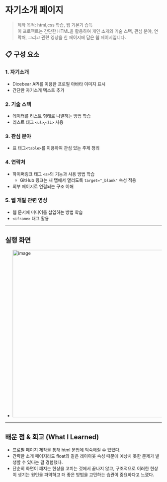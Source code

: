 # 자기소개 페이지
> 제작 목적: html,css 학습, 웹 기본기 습득   
> 이 프로젝트는 간단한 HTML을 활용하여 개인 소개와 기술 스택, 관심 분야, 연락처, 그리고 관련 영상을 한 페이지에 담은 웹 페이지입니다.  

## 📋 구성 요소

### 1. 자기소개
- Dicebear API를 이용한 프로필 아바타 이미지 표시
- 간단한 자기소개 텍스트 추가

### 2. 기술 스택
- 데이터를 리스트 형태로 나열하는 방법 학습
- 리스트 태그 `<ul>`,`<li>` 사용

### 3. 관심 분야
- 표 태그`<table>`를 이용하여 관심 있는 주제 정리

### 4. 연락처
- 하이퍼링크 태그 `<a>`의 기능과 사용 방법 학습
  - GitHub 링크는 새 탭에서 열리도록 `target="_blank"` 속성 적용
- 외부 페이지로 연결되는 구조 이해

### 5. 웹 개발 관련 영상
- 웹 문서에 미디어를 삽입하는 방법 학습
- `<iframe>` 태그 활용

---
## 실행 화면
- <img width="500" height="539" alt="image" src="https://github.com/user-attachments/assets/7b31fd9c-c3c7-49ee-98df-1df6607a259f" />
---
## 배운 점 & 회고 (What I Learned)
- 프로필 페이지 제작을 통해 html 문법에 익숙해질 수 있었다.
- 간략한 소개 페이지라도 float와 같은 레이아웃 속성 때문에 예상치 못한 문제가 발생할 수 있다는 걸 경험했다.
- 단순히 화면이 깨지는 현상을 고치는 것에서 끝나지 않고, 구조적으로 이러한 현상이 생기는 원인을 파악하고 더 좋은 방법을 고민하는 습관이 중요하다고 느꼈다.
